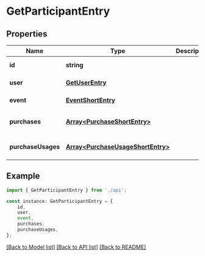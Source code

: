 # GetParticipantEntry


## Properties

Name | Type | Description | Notes
------------ | ------------- | ------------- | -------------
**id** | **string** |  | [default to undefined]
**user** | [**GetUserEntry**](GetUserEntry.md) |  | [default to undefined]
**event** | [**EventShortEntry**](EventShortEntry.md) |  | [default to undefined]
**purchases** | [**Array&lt;PurchaseShortEntry&gt;**](PurchaseShortEntry.md) |  | [optional] [default to undefined]
**purchaseUsages** | [**Array&lt;PurchaseUsageShortEntry&gt;**](PurchaseUsageShortEntry.md) |  | [optional] [default to undefined]

## Example

```typescript
import { GetParticipantEntry } from './api';

const instance: GetParticipantEntry = {
    id,
    user,
    event,
    purchases,
    purchaseUsages,
};
```

[[Back to Model list]](../README.md#documentation-for-models) [[Back to API list]](../README.md#documentation-for-api-endpoints) [[Back to README]](../README.md)

